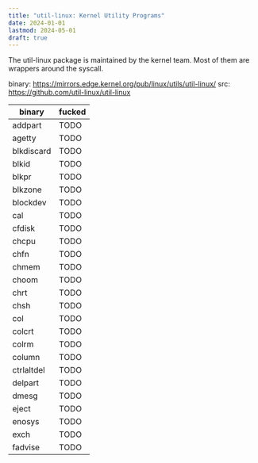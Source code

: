 ```yaml
---
title: "util-linux: Kernel Utility Programs"
date: 2024-01-01
lastmod: 2024-05-01
draft: true
---
```


The util-linux package is maintained by the kernel team. Most of them are wrappers around the syscall.

binary: https://mirrors.edge.kernel.org/pub/linux/utils/util-linux/
src: https://github.com/util-linux/util-linux

| binary       | fucked                            |
|--------------|-----------------------------------|
| addpart      | TODO                              |
| agetty       | TODO                              |
| blkdiscard   | TODO                              |
| blkid        | TODO                              |
| blkpr        | TODO                              |
| blkzone      | TODO                              |
| blockdev     | TODO                              |
| cal          | TODO                              |
| cfdisk       | TODO                              |
| chcpu        | TODO                              |
| chfn         | TODO                              |
| chmem        | TODO                              |
| choom        | TODO                              |
| chrt         | TODO                              |
| chsh         | TODO                              |
| col          | TODO                              |
| colcrt       | TODO                              |
| colrm        | TODO                              |
| column       | TODO                              |
| ctrlaltdel   | TODO                              |
| delpart      | TODO                              |
| dmesg        | TODO                              |
| eject        | TODO                              |
| enosys       | TODO                              |
| exch         | TODO                              |
| fadvise      | TODO                              |
